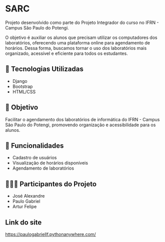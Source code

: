 # SARC
Projeto desenvolvido como parte do Projeto Integrador do curso no IFRN - Campus São Paulo do Potengi.

O objetivo é auxiliar os alunos que precisam utilizar os computadores dos laboratórios, oferecendo uma plataforma online para agendamento de horários. Dessa forma, buscamos tornar o uso dos laboratórios mais organizado, acessível e eficiente para todos os estudantes.

## 🔧 Tecnologias Utilizadas
- Django
- Bootstrap
- HTML/CSS

## 🎯 Objetivo
Facilitar o agendamento dos laboratórios de informática do IFRN - Campus São Paulo do Potengi, promovendo organização e acessibilidade para os alunos.

## 📌 Funcionalidades
- Cadastro de usuários
- Visualização de horários disponíveis
- Agendamento de laboratórios

## 🧍🏻‍♂ Participantes do Projeto
- José Alexandre
- Paulo Gabriel
- Artur Felipe

## Link do site
https://paulogabriellf.pythonanywhere.com/